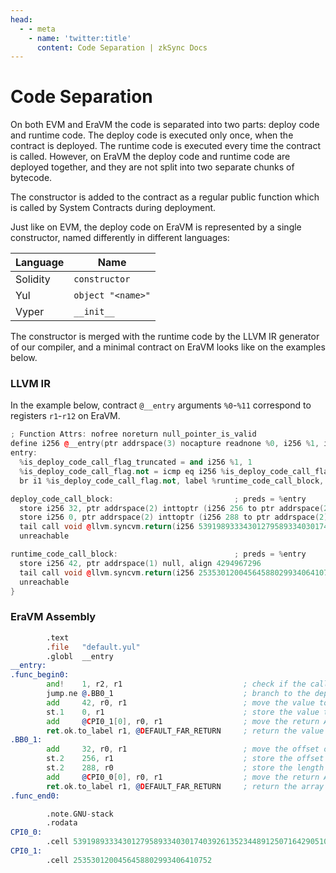 ```yaml
---
head:
  - - meta
    - name: 'twitter:title'
      content: Code Separation | zkSync Docs
---
```


# Code Separation

On both EVM and EraVM the code is separated into two parts: deploy code and runtime code. The deploy code is executed
only once, when the contract is deployed. The runtime code is executed every time the contract is called. However, on
EraVM the deploy code and runtime code are deployed together, and they are not split into two separate chunks of
bytecode.

The constructor is added to the contract as a regular public function which is called by System Contracts during
deployment.

Just like on EVM, the deploy code on EraVM is represented by a single constructor, named differently in different
languages:

| Language | Name              |
| -------- | ----------------- |
| Solidity | `constructor`     |
| Yul      | `object "<name>"` |
| Vyper    | `__init__`        |

The constructor is merged with the runtime code by the LLVM IR generator of our compiler, and a minimal contract on
EraVM looks like on the examples below.

### LLVM IR

In the example below, contract `@__entry` arguments `%0`-`%11` correspond to registers `r1`-`r12` on EraVM.

```c++
; Function Attrs: nofree noreturn null_pointer_is_valid
define i256 @__entry(ptr addrspace(3) nocapture readnone %0, i256 %1, i256 %2, i256 %3, i256 %4, i256 %5, i256 %6, i256 %7, i256 %8, i256 %9, i256 %10, i256 %11) local_unnamed_addr #1 personality ptr @__personality {
entry:
  %is_deploy_code_call_flag_truncated = and i256 %1, 1                                                          ; check if the call is a deploy code call
  %is_deploy_code_call_flag.not = icmp eq i256 %is_deploy_code_call_flag_truncated, 0                           ; invert the flag
  br i1 %is_deploy_code_call_flag.not, label %runtime_code_call_block, label %deploy_code_call_block            ; branch to the deploy code block if the flag is set

deploy_code_call_block:                           ; preds = %entry
  store i256 32, ptr addrspace(2) inttoptr (i256 256 to ptr addrspace(2)), align 256                            ; store the offset of the array of immutables
  store i256 0, ptr addrspace(2) inttoptr (i256 288 to ptr addrspace(2)), align 32                              ; store the length of the array of immutables
  tail call void @llvm.syncvm.return(i256 53919893334301279589334030174039261352344891250716429051063678533632) ; return the array of immutables using EraVM return ABI data encoding
  unreachable

runtime_code_call_block:                          ; preds = %entry
  store i256 42, ptr addrspace(1) null, align 4294967296                                                        ; store a value to return
  tail call void @llvm.syncvm.return(i256 2535301200456458802993406410752)                                      ; return the value using EraVM return ABI data encoding
  unreachable
}
```

### EraVM Assembly

```asm
        .text
        .file   "default.yul"
        .globl  __entry
__entry:
.func_begin0:
        and!    1, r2, r1                           ; check if the call is a deploy code call
        jump.ne @.BB0_1                             ; branch to the deploy code block if the flag is set
        add     42, r0, r1                          ; move the value to return into r1
        st.1    0, r1                               ; store the value to return
        add     @CPI0_1[0], r0, r1                  ; move the return ABI data into r1
        ret.ok.to_label r1, @DEFAULT_FAR_RETURN     ; return the value
.BB0_1:
        add     32, r0, r1                          ; move the offset of the array of immutables into r1
        st.2    256, r1                             ; store the offset of the array of immutables
        st.2    288, r0                             ; store the length of the array of immutables
        add     @CPI0_0[0], r0, r1                  ; move the return ABI data into r1
        ret.ok.to_label r1, @DEFAULT_FAR_RETURN     ; return the array of immutables
.func_end0:

        .note.GNU-stack
        .rodata
CPI0_0:
        .cell 53919893334301279589334030174039261352344891250716429051063678533632
CPI0_1:
        .cell 2535301200456458802993406410752
```
